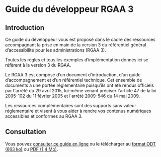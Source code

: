 # Guide du développeur RGAA 3

## Introduction

Ce guide du développeur vous est proposé dans le cadre des ressources accompagnant la prise en main de la version 3 du référentiel général d’accessibilité pour les administrations (RGAA 3).

Toutes les règles et tous les exemples d’implémentation donnés ici se réfèrent à la version 3 du RGAA.

Le RGAA 3 est composé d’un document d’introduction, d’un guide d’accompagnement et d’un référentiel technique. Cet ensemble de documents a une portée réglementaire puisqu’ils ont été rendus officiels par l'arrêté du 29 avril 2015, lui-même venant préciser l'article 47 de la loi 2005-102 du 11 février 2005 et l'arrêté 2009-546 du 14 mai 2009.

Les ressources complémentaires sont des supports sans valeur réglementaire et visent à vous aider à rendre vos contenus numériques accessibles et conformes au RGAA 3.

## Consultation

Vous pouvez [consulter ce guide en ligne](https://disic.github.io/guide-developpeur/) ou le télécharger au [format ODT (663 ko)](export/guide_developpeur.odt) ou [PDF (1,4 Mo)](export/guide_developpeur.pdf).
